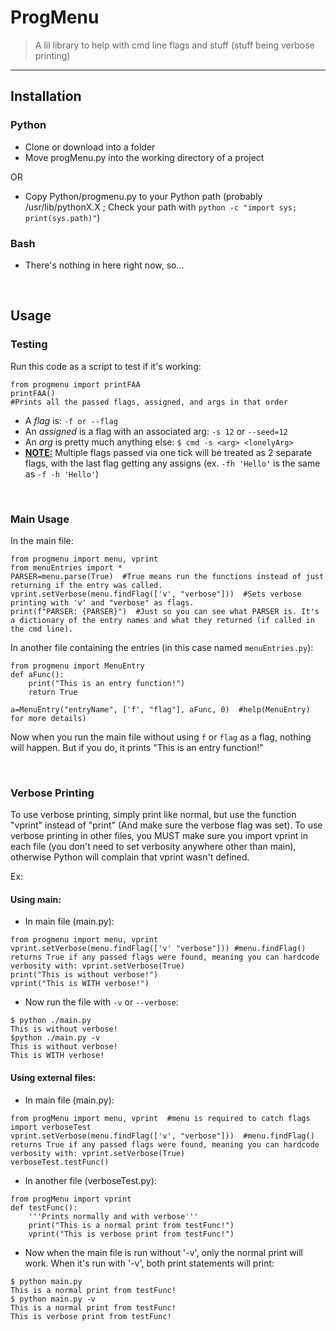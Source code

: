 # ProgMenu

> A lil library to help with cmd line flags and stuff (stuff being verbose printing)

***

## Installation

### Python

- Clone or download into a folder
- Move progMenu.py into the working directory of a project

OR

- Copy Python/progmenu.py to your Python path (probably /usr/lib/pythonX.X ; Check your path with `python -c "import sys; print(sys.path)"`)

### Bash

- There's nothing in here right now, so...

<br/>

## Usage

### Testing

Run this code as a script to test if it's working:

```
from progmenu import printFAA
printFAA()
#Prints all the passed flags, assigned, and args in that order
```

- A *flag* is: `-f or --flag`
- An *assigned* is a flag with an associated arg: `-s 12` or `--seed=12`
- An *arg* is pretty much anything else: `$ cmd -s <arg> <lonelyArg>`
- <u>**NOTE:**</u> Multiple flags passed via one tick will be treated as 2 separate flags, with the last flag getting any assigns (ex. `-fh 'Hello'` is the same as `-f -h 'Hello'`)

<br/>

### Main Usage

In the main file:
```
from progmenu import menu, vprint
from menuEntries import *
PARSER=menu.parse(True)  #True means run the functions instead of just returning if the entry was called.
vprint.setVerbose(menu.findFlag(['v', "verbose"]))  #Sets verbose printing with 'v' and "verbose" as flags.
print(f"PARSER: {PARSER}")  #Just so you can see what PARSER is. It's a dictionary of the entry names and what they returned (if called in the cmd line).
```

In another file containing the entries (in this case named `menuEntries.py`):
```
from progmenu import MenuEntry
def aFunc():
	print("This is an entry function!")
	return True

a=MenuEntry("entryName", ['f', "flag"], aFunc, 0)  #help(MenuEntry) for more details)
```

Now when you run the main file without using `f` or `flag` as a flag, nothing will happen. But if you do, it prints "This is an entry function!"

<br/>

### Verbose Printing

To use verbose printing, simply print like normal, but use the function "vprint" instead of "print" (And make sure the verbose flag was set).
To use verbose printing in other files, you MUST make sure you import vprint in each file (you don't need to set verbosity anywhere other than main), otherwise Python will complain that vprint wasn't defined.

Ex:

#### Using main:
- In main file (main.py):
```
from progmenu import menu, vprint
vprint.setVerbose(menu.findFlag(['v' "verbose"])) #menu.findFlag() returns True if any passed flags were found, meaning you can hardcode verbosity with: vprint.setVerbose(True)
print("This is without verbose!")
vprint("This is WITH verbose!")
```
- Now run the file with `-v` or `--verbose`:
```
$ python ./main.py
This is without verbose!
$python ./main.py -v
This is without verbose!
This is WITH verbose!
```

#### Using external files:
- In main file (main.py):
```
from progMenu import menu, vprint  #menu is required to catch flags
import verboseTest
vprint.setVerbose(menu.findFlag(['v', "verbose"]))  #menu.findFlag() returns True if any passed flags were found, meaning you can hardcode verbosity with: vprint.setVerbose(True)
verboseTest.testFunc()
```
- In another file (verboseTest.py):
```
from progMenu import vprint
def testFunc():
	'''Prints normally and with verbose'''
	print("This is a normal print from testFunc!")
	vprint("This is verbose print from testFunc!")
```
- Now when the main file is run without '-v', only the normal print will work. When it's run with '-v', both print statements will print:
```
$ python main.py
This is a normal print from testFunc!
$ python main.py -v
This is a normal print from testFunc!
This is verbose print from testFunc!
```
